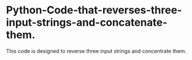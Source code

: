 # Python-Code-that-reverses-three-input-strings-and-concatenate-them.
This code is designed to reverse three input strings and concentrate them.
